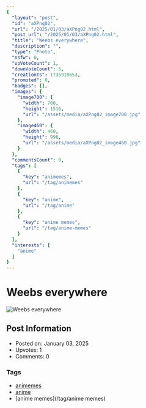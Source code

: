 ```yaml
---
{
  "layout": "post",
  "id": "aXPng02",
  "url": "/2025/01/03/aXPng02.html",
  "post_url": "/2025/01/03/aXPng02.html",
  "title": "Weebs everywhere",
  "description": "",
  "type": "Photo",
  "nsfw": 0,
  "upVoteCount": 1,
  "downVoteCount": 5,
  "creationTs": 1735910653,
  "promoted": 0,
  "badges": [],
  "images": {
    "image700": {
      "width": 700,
      "height": 1516,
      "url": "/assets/media/aXPng02_image700.jpg"
    },
    "image460": {
      "width": 460,
      "height": 996,
      "url": "/assets/media/aXPng02_image460.jpg"
    }
  },
  "commentsCount": 0,
  "tags": [
    {
      "key": "animemes",
      "url": "/tag/animemes"
    },
    {
      "key": "anime",
      "url": "/tag/anime"
    },
    {
      "key": "anime memes",
      "url": "/tag/anime-memes"
    }
  ],
  "interests": [
    "anime"
  ]
}
---
```


# Weebs everywhere

![Weebs everywhere](/assets/media/aXPng02_image700.jpg)

## Post Information

- Posted on: January 03, 2025
- Upvotes: 1
- Comments: 0

### Tags

- [animemes](/tag/animemes)
- [anime](/tag/anime)
- [anime memes](/tag/anime memes)
